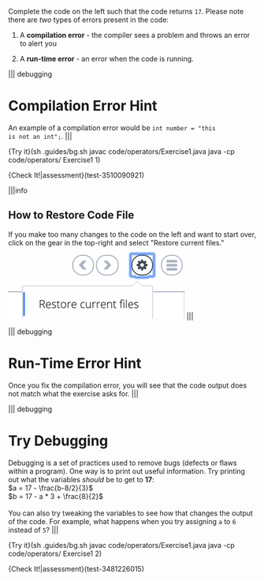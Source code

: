 Complete the code on the left such that the code returns `17`. Please note there are *two* types of errors present in the code:

1) A **compilation error** - the compiler sees a problem and throws an error to alert you

2) A **run-time error** - an error when the code is running.

||| debugging
# Compilation Error Hint
An example of a compilation error would be <code>int number = "this is not an int";</code>.
|||

{Try it}(sh .guides/bg.sh javac code/operators/Exercise1.java java -cp code/operators/ Exercise1 1)


{Check It!|assessment}(test-3510090921)

|||info
## How to Restore Code File
If you make too many changes to the code on the left and want to start over, click on the gear in the top-right and select "Restore current files." ![.guides/img/restore](.guides/img/restore.png)
|||

||| debugging
# Run-Time Error Hint
Once you fix the compilation error, you will see that the code output does not match what the exercise asks for.
|||

||| debugging
# Try Debugging
Debugging is a set of practices used to remove bugs (defects or flaws within a program). One way is to print out useful information. Try printing out what the variables <i>should</i> be to get to <b>17</b>: <br> $a = 17 - \frac{b-8/2}{3}$ <br> $b = 17 - a * 3 + \frac{8}{2}$ <br> <br> You can also try tweaking the variables to see how that changes the output of the code. For example, what happens when you try assigning <code>a</code> to <code>6</code> instead of <code>5</code>?
|||

{Try it}(sh .guides/bg.sh javac code/operators/Exercise1.java java -cp code/operators/ Exercise1 2)

{Check It!|assessment}(test-3481226015)
